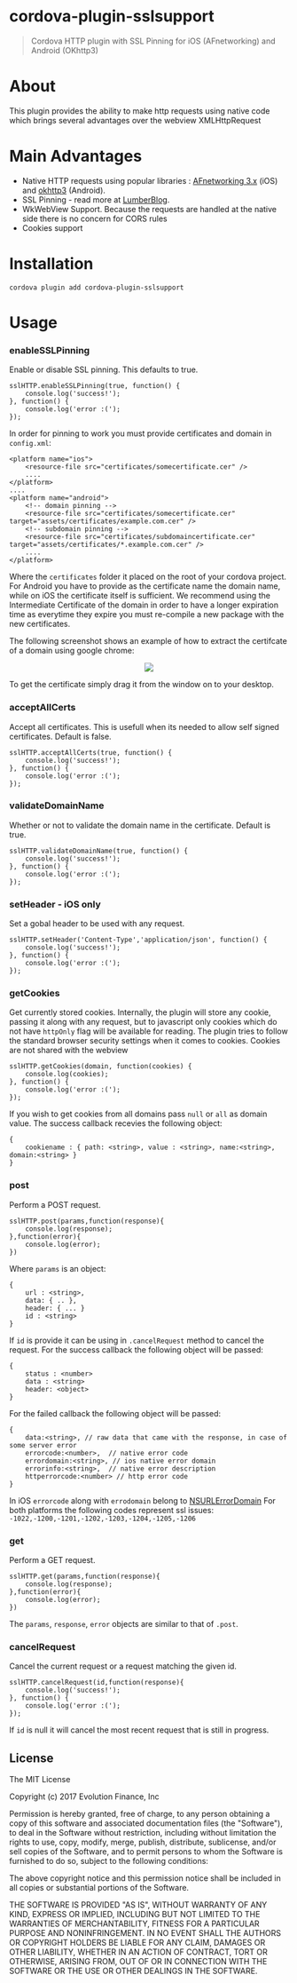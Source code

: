 # cordova-plugin-sslsupport
> Cordova HTTP plugin with SSL Pinning for iOS (AFnetworking) and Android (OKhttp3)
# About
This plugin provides the ability to make http requests using native code which brings several advantages over the webview XMLHttpRequest
# Main Advantages
 - Native HTTP requests using popular libraries : [AFnetworking 3.x](https://github.com/AFNetworking/AFNetworking) (iOS) and [okhttp3](http://square.github.io/okhttp/) (Android).
 - SSL Pinning - read more at [LumberBlog](http://blog.lumberlabs.com/2012/04/why-app-developers-should-care-about.html).
 - WkWebView Support. Because the requests are handled at the native side there is no concern for CORS rules
 - Cookies support
 # Installation
 ```
 cordova plugin add cordova-plugin-sslsupport
 ```
 # Usage
### enableSSLPinning
Enable or disable SSL pinning.  This defaults to true.
```
sslHTTP.enableSSLPinning(true, function() {
    console.log('success!');
}, function() {
    console.log('error :(');
});
```
In order for pinning to work you must provide certificates and domain in `config.xml`:
```
<platform name="ios">
    <resource-file src="certificates/somecertificate.cer" />
    ....
</platform>
....
<platform name="android">
    <!-- domain pinning -->
    <resource-file src="certificates/somecertificate.cer" target="assets/certificates/example.com.cer" />
    <!-- subdomain pinning -->
    <resource-file src="certificates/subdomaincertificate.cer" target="assets/certificates/*.example.com.cer" />
    ....
</platform>
```
Where the `certificates` folder it placed on the root of your cordova project.
For Android you have to provide as the certificate name the domain name, while on iOS the certificate itself is sufficient.
We recommend using the Intermediate Certificate of the domain in order to have a longer expiration time as everytime they expire you must re-compile a new package with the new certificates.

The following screenshot shows an example of how to extract the certifcate of a domain using google chrome:
<p align="center" >
  <img src="https://d2k0escgkdw2ev.cloudfront.net/wallethub/images/wh2015/emails/certificate-extract_V9a9e807_.png">
</p>
To get the certificate simply drag it from the window on to your desktop.

### acceptAllCerts
Accept all certificates. This is usefull when its needed to allow self signed certificates. Default is false.
```
sslHTTP.acceptAllCerts(true, function() {
    console.log('success!');
}, function() {
    console.log('error :(');
});
```
### validateDomainName
Whether or not to validate the domain name in the certificate. Default is true.
```
sslHTTP.validateDomainName(true, function() {
    console.log('success!');
}, function() {
    console.log('error :(');
});
```
### setHeader - iOS only
Set a gobal header to be used with any request.
```
sslHTTP.setHeader('Content-Type','application/json', function() {
    console.log('success!');
}, function() {
    console.log('error :(');
});
```
### getCookies
Get currently stored cookies. Internally, the plugin will store any cookie, passing it along with any request, but to javascript only cookies which do not have ``httpOnly`` flag will be available for reading. The plugin tries to follow the standard browser security settings when it comes to cookies.
Cookies are not shared with the webview
```
sslHTTP.getCookies(domain, function(cookies) {
    console.log(cookies);
}, function() {
    console.log('error :(');
});
```
If you wish to get cookies from all domains pass ``null`` or ``all`` as domain value.
The success callback recevies the following object:
```
{
    cookiename : { path: <string>, value : <string>, name:<string>, domain:<string> }
}
```

### post
Perform a POST request.
```
sslHTTP.post(params,function(response){
    console.log(response);
},function(error){
    console.log(error);
})
```
Where ``params`` is an object:
```
{
    url : <string>,
    data: { .. },
    header: { ... }
    id : <string>
}
```
If ``id`` is provide it can be using in ``.cancelRequest`` method to cancel the request.
For the success callback the following object will be passed:
```
{
    status : <number>
    data : <string>
    header: <object>
}
```
For the failed callback the following object will be passed:
```
{
    data:<string>, // raw data that came with the response, in case of some server error
    errorcode:<number>,  // native error code
    errordomain:<string>, // ios native error domain
    errorinfo:<string>,  // native error description
    httperrorcode:<number> // http error code
}
```
In iOS ``errorcode`` along with ``errodomain`` belong to [NSURLErrorDomain](https://developer.apple.com/documentation/foundation/1508628-url_loading_system_error_codes)
For both platforms the following codes represent ssl issues:
```-1022,-1200,-1201,-1202,-1203,-1204,-1205,-1206```
### get
Perform a GET request.
```
sslHTTP.get(params,function(response){
    console.log(response);
},function(error){
    console.log(error);
})
```
The ``params``, ``response``, ``error`` objects are similar to that of ``.post``.
### cancelRequest
Cancel the current request or a request matching the given id.
```
sslHTTP.cancelRequest(id,function(response){
    console.log('success!');
}, function() {
    console.log('error :(');
});
```
If ``id`` is null it will cancel the most recent request that is still in progress.


## License

The MIT License

Copyright (c) 2017 Evolution Finance, Inc

Permission is hereby granted, free of charge, to any person obtaining a copy of this software and associated documentation files (the "Software"), to deal in the Software without restriction, including without limitation the rights to use, copy, modify, merge, publish, distribute, sublicense, and/or sell copies of the Software, and to permit persons to whom the Software is furnished to do so, subject to the following conditions:

The above copyright notice and this permission notice shall be included in all copies or substantial portions of the Software.

THE SOFTWARE IS PROVIDED "AS IS", WITHOUT WARRANTY OF ANY KIND, EXPRESS OR IMPLIED, INCLUDING BUT NOT LIMITED TO THE WARRANTIES OF MERCHANTABILITY, FITNESS FOR A PARTICULAR PURPOSE AND NONINFRINGEMENT. IN NO EVENT SHALL THE AUTHORS OR COPYRIGHT HOLDERS BE LIABLE FOR ANY CLAIM, DAMAGES OR OTHER LIABILITY, WHETHER IN AN ACTION OF CONTRACT, TORT OR OTHERWISE, ARISING FROM, OUT OF OR IN CONNECTION WITH THE SOFTWARE OR THE USE OR OTHER DEALINGS IN THE SOFTWARE.
